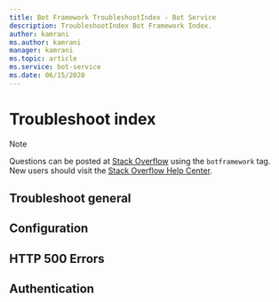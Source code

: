 ```yaml
---
title: Bot Framework TroubleshootIndex - Bot Service
description: TroubleshootIndex Bot Framework Index.
author: kamrani
ms.author: kamrani
manager: kamrani
ms.topic: article
ms.service: bot-service
ms.date: 06/15/2020
---
```


# Troubleshoot index

> [!NOTE]
> Questions can be posted at [Stack Overflow](https://stackoverflow.com/questions/tagged/botframework) using the `botframework` tag. New users should visit the [Stack Overflow Help Center](https://stackoverflow.com/help/how-to-ask).


## Troubleshoot general

<!--
- [Tbd?](bot-service-troubleshoot-general-problems.md#tbd)
-->


## Configuration

<!--
- [Tbd?](bot-service-troubleshoot-bot-configuration#tbd)
-->

## HTTP 500 Errors

<!--
- [Tbd?](bot-service-troubleshoot-500-errors#tbd)
-->

## Authentication

<!--
- [Tbd?](bot-service-troubleshoot-authentication-problems#tbd)
-->
